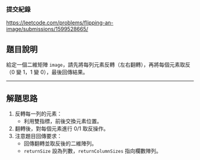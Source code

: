 ### 提交紀錄  
https://leetcode.com/problems/flipping-an-image/submissions/1599528665/

## 題目說明  

給定一個二維矩陣 `image`，請先將每列元素反轉（左右翻轉），再將每個元素取反（0 變 1，1 變 0），最後回傳結果。

---

## 解題思路  

1. 反轉每一列的元素：  
   - 利用雙指標，前後交換元素位置。  
2. 翻轉後，對每個元素進行 0/1 取反操作。  
3. 注意題目回傳要求：  
   - 回傳翻轉並取反後的二維陣列。  
   - `returnSize` 設為列數，`returnColumnSizes` 指向欄數陣列。

     

